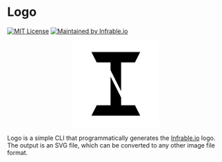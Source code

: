 # Logo

[![MIT License](https://img.shields.io/badge/License-MIT-blue.svg)](https://github.com/infrable-io/logo/blob/master/LICENSE)
[![Maintained by Infrable.io](https://img.shields.io/badge/Maintained%20by-Infrable.io-000000)](https://infrable.io)

<p align="center">
  <img src="https://github.com/infrable-io/logo/blob/master/assets/v2/logo.svg" width=200 height=200>
</p>

Logo is a simple CLI that programmatically generates the [Infrable.io](https://infrable.io) logo. The output is an SVG file, which can be converted to any other image file format.
